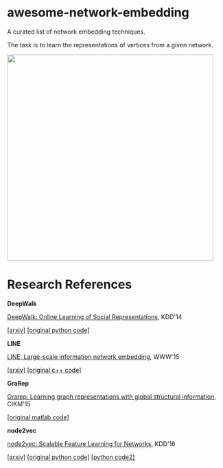 # awesome-network-embedding
A curated list of network embedding techniques.

The task is to learn the representations of vertices from a given network.

<img src="https://github.com/chihming/awesome-network-embedding/raw/master/pic/network_embedding.jpeg" width="480">

# Research References

**DeepWalk**

[DeepWalk: Online Learning of Social Representations](http://dl.acm.org/citation.cfm?id=2623732), KDD'14

[[arxiv]](https://arxiv.org/abs/1403.6652) [[original python code]](https://github.com/phanein/deepwalk)

**LINE**

[LINE: Large-scale information network embedding](http://dl.acm.org/citation.cfm?id=2741093), WWW'15

[[arxiv]](https://arxiv.org/abs/1503.03578) [[original c++ code]](https://github.com/tangjianpku/LINE)

**GraRep**

[Grarep: Learning graph representations with global structural information](http://dl.acm.org/citation.cfm?id=2806512), CIKM'15

[[original matlab code]](https://github.com/ShelsonCao/GraRep)

**node2vec**

[node2vec: Scalable Feature Learning for Networks](http://dl.acm.org/citation.cfm?id=2939672.2939754), KDD'16

[[arxiv]](https://arxiv.org/abs/1607.00653) [[original python code]](https://github.com/aditya-grover/node2vec)
[[python code2]](https://github.com/apple2373/node2vec)

